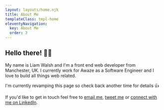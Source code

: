 ```yaml
---
layout: layouts/home.njk
title: About Me
templateClass: tmpl-home
eleventyNavigation:
  key: About Me
  order: 3
---
```


<article class="px-5 md:px-10 lg:px-14 py-9 md:py-14 lg:py-16 bg-gradient-to-b from-phthalo-green to-hunter-green text-white">
  <div class="container">
    <h1 class="text-2xl md:text-3xl lg:text-4xl font-semibold mb-5">Hello there! 👋😄</h1>
    <p class="text-md md:text-lg lg:text-xl mb-4">
      My name is Liam Walsh and I'm a front end web developer from Manchester, UK. I currently work for Awaze as a Software Engineer and I love to build all things web related.
    </p>
    <p class="text-md md:text-lg lg:text-xl mb-4">
      I'm currently revamping this page so check back another time for details 👍
    </p>
    <p class="text-md md:text-lg lg:text-xl">
      If you'd like to get in touch feel free to <a class="text-lemon-yellow" href="mailto:{{ metadata.email }}">email me</a>, <a class="text-lemon-yellow" href="{{ metadata.twitter }}">tweet me</a> or <a class="text-lemon-yellow" href="{{ metadata.linkedin }}">connect with me on LinkedIn</a>.
    </p>
  </div>
</article>
